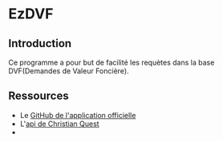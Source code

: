 # EzDVF
## Introduction
Ce programme a pour but de facilité les requètes dans la base DVF(Demandes de Valeur Foncière).

## Ressources
- Le [GitHub de l'application officielle](https://github.com/etalab/DVF-app)
- L'[api de Christian Quest](http://api.cquest.org/dvf)
- 
